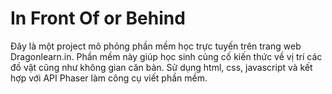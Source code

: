 # In Front Of or Behind
Đây là một project mô phỏng phần mềm học trực tuyến trên trang web Dragonlearn.in. Phần mềm này giúp học sinh củng cố kiến thức về vị trí các đồ vật cũng như không gian căn bản.
Sử dụng html, css, javascript và kết hợp với API Phaser làm công cụ viết phần mềm.
